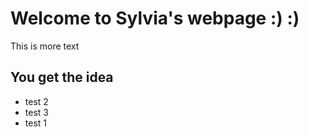 # Welcome to Sylvia's webpage :) :)

This is more text

## You get the idea 

* test 2
* test 3
* test 1
